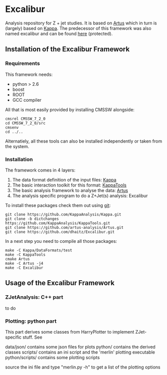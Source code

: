 Excalibur
=========

Analysis repository for Z + jet studies.
It is based on [Artus](https://github.com/artus-analysis/Artus "Artus Analysis") which in turn is (largely) based on [Kappa](https://github.com/KappaAnalysis "Kappa and KappaTools").
The predecessor of this framework was also named excalibur and can be found [here](https://ekptrac.physik.uni-karlsruhe.de/trac/excalibur "excalibur")  (protected).

## Installation of the Excalibur Framework

### Requirements
This framework needs:
- python > 2.6
- boost
- ROOT
- GCC compiler

All that is most easily provided by installing CMSSW alongside:
```
cmsrel CMSSW_7_2_0
cd CMSSW_7_2_0/src
cmsenv
cd ../..
```
Alternatiely, all these tools can also be installed independently or taken from the system.

### Installation
The framework comes in 4 layers:

1. The data format definition of the input files: [Kappa](https://github.com/KappaAnalysis/Kappa "Kappa")
2. The basic interaction toolkit for this format: [KappaTools](https://github.com/KappaAnalysis/KappaTools "KappaTools")
3. The basic analysis framework to analyse the data: [Artus](https://github.com/artus-analysis/Artus "Artus")
4. The analysis specific program to do a Z+Jet(s) analysis: Excalibur

To install these packages check them out using [git]():
```
git clone https://github.com/KappaAnalysis/Kappa.git
git clone -b dictchanges https://github.com/KappaAnalysis/KappaTools.git
git clone https://github.com/artus-analysis/Artus.git
git clone https://github.com/dhaitz/Excalibur.git
```

In a next step you need to compile all those packages:
```
make -C Kappa/DataFormats/test
make -C KappaTools
cmake Artus
make -C Artus -j4
make -C Excalibur
```


## Usage of the Excalibur Framework

### ZJetAnalysis: C++ part
to do

### Plotting: python part
This part derives some classes from HarryPlotter to implement ZJet-specific stuff.
See 

data/json/ contains some json files for plots
python/ contains the derived classes
scripts/ contains an ini script and the 'merlin' plotting executable
python/scripts/ contains some plotting scripts

source the ini file and type "merlin.py -h" to get a list of the plotting options


